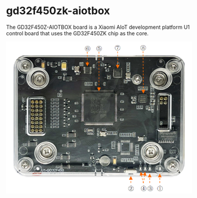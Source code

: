 # gd32f450zk-aiotbox

The GD32F450Z-AIOTBOX board is a Xiaomi AIoT development platform U1
control board that uses the GD32F450ZK chip as the core.

![](gd32f450z_aiotbox.png)
